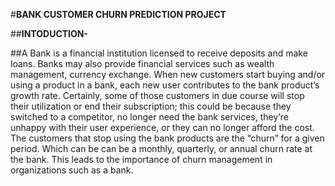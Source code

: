 #**BANK CUSTOMER CHURN PREDICTION PROJECT**

##**INTODUCTION-**

##A Bank is a financial institution licensed to receive deposits and make loans. Banks may also provide financial services such as wealth management, currency exchange. When new customers start buying and/or using a product in a bank, each new user contributes to the bank product’s growth rate. Certainly, some of those customers in due course will stop their utilization or end their subscription; this could be because they switched to a competitor, no longer need the bank services, they’re unhappy with their user experience, or they can no longer afford the cost. The customers that stop using the bank products are the “churn” for a given period. Which can be can be a monthly, quarterly, or annual churn rate at the bank. This leads to the importance of churn management in organizations such as a bank.

